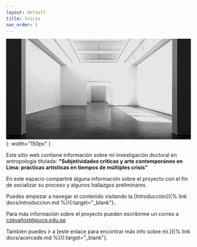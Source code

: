 ```yaml
---
layout: default
title: Inicio
nav_order: 1
---
```


![Galería](/assets/images/galeria.png){: width="150px" }

Este sitio web contiene información sobre mi investigación doctoral en antropología títulada: **"Subjetividades críticas y arte contemporáneo en Lima: prácticas artísticas en tiempos de múltiples crisis"** 

En este espacio compartiré alguna información sobre el proyecto con el fin de socializar su proceso y algunos hallazgos preliminares. 

Puedes empezar a navegar el contenido visitando la [Introducción]({% link docs/introduccion.md %}){:target="_blank"}..

Para más información sobre el proyecto pueden escribirme un correo a czevallost@pucp.edu.pe

También puedes ir a [este enlace para encontrar más info sobre mi.]({% link docs/acercade.md %}){:target="_blank"}.
